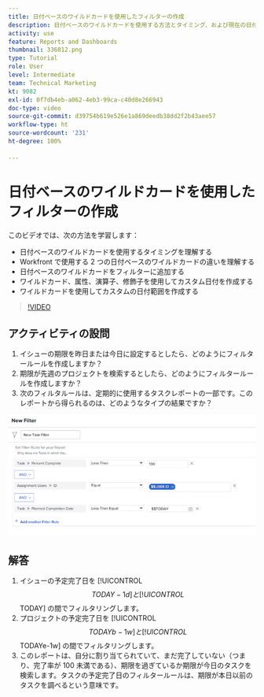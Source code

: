 ```yaml
---
title: 日付ベースのワイルドカードを使用したフィルターの作成
description: 日付ベースのワイルドカードを使用する方法とタイミング、および現在の日付に基づいてフィルターを作成する方法について説明します。
activity: use
feature: Reports and Dashboards
thumbnail: 336812.png
type: Tutorial
role: User
level: Intermediate
team: Technical Marketing
kt: 9082
exl-id: 0f7db4eb-a062-4eb3-99ca-c40d8e266943
doc-type: video
source-git-commit: d39754b619e526e1a869deedb38dd2f2b43aee57
workflow-type: ht
source-wordcount: '231'
ht-degree: 100%

---
```


# 日付ベースのワイルドカードを使用したフィルターの作成

このビデオでは、次の方法を学習します：

* 日付ベースのワイルドカードを使用するタイミングを理解する
* Workfront で使用する 2 つの日付ベースのワイルドカードの違いを理解する
* 日付ベースのワイルドカードをフィルターに追加する
* ワイルドカード、属性、演算子、修飾子を使用してカスタム日付を作成する
* ワイルドカードを使用してカスタムの日付範囲を作成する

>[!VIDEO](https://video.tv.adobe.com/v/336812/?quality=12)

## アクティビティの設問

1. イシューの期限を昨日または今日に設定するとしたら、どのようにフィルタールールを作成しますか？
1. 期限が先週のプロジェクトを検索するとしたら、どのようにフィルタールールを作成しますか？
1. 次のフィルタルールは、定期的に使用するタスクレポートの一部です。このレポートから得られるのは、どのようなタイプの結果ですか？

![日付ベースのワイルドカードを使用してタスクフィルターを作成する画面の画像](assets/date-wildcard-answer-1.png)

## 解答

1. イシューの予定完了日を [!UICONTROL $$TODAY-1d] と [!UICONTROL $$TODAY] の間でフィルタリングします。
1. プロジェクトの予定完了日を [!UICONTROL $$TODAYb-1w] と [!UICONTROL $$TODAYe-1w] の間でフィルタリングします。
1. このレポートは、自分に割り当てられていて、まだ完了していない（つまり、完了率が 100 未満である）、期限を過ぎているか期限が今日のタスクを検索します。タスクの予定完了日のフィルタールールは、期限が本日以前のタスクを調べるという意味です。
